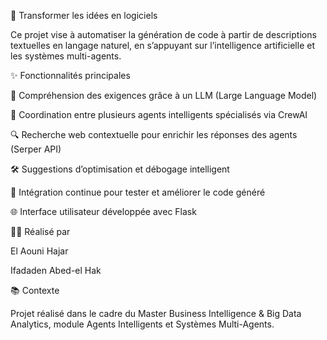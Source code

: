 🚀 Transformer les idées en logiciels

Ce projet vise à automatiser la génération de code à partir de descriptions textuelles en langage naturel, en s’appuyant sur l’intelligence artificielle et les systèmes multi-agents.

✨ Fonctionnalités principales

🧠 Compréhension des exigences grâce à un LLM (Large Language Model)

🤖 Coordination entre plusieurs agents intelligents spécialisés via CrewAI

🔍 Recherche web contextuelle pour enrichir les réponses des agents (Serper API)

🛠️ Suggestions d’optimisation et débogage intelligent

🔄 Intégration continue pour tester et améliorer le code généré

🌐 Interface utilisateur développée avec Flask

👩‍💻 Réalisé par

El Aouni Hajar

Ifadaden Abed-el Hak


📚 Contexte

Projet réalisé dans le cadre du Master Business Intelligence & Big Data Analytics, module Agents Intelligents et Systèmes Multi-Agents.
